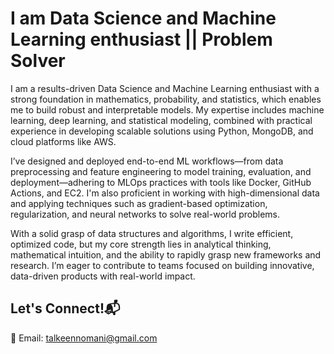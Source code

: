 # I am Data Science and Machine Learning enthusiast || Problem Solver

I am a results-driven Data Science and Machine Learning enthusiast with a strong foundation in mathematics, probability, and statistics, which enables me to build robust and interpretable models. My expertise includes machine learning, deep learning, and statistical modeling, combined with practical experience in developing scalable solutions using Python, MongoDB, and cloud platforms like AWS.

I’ve designed and deployed end-to-end ML workflows—from data preprocessing and feature engineering to model training, evaluation, and deployment—adhering to MLOps practices with tools like Docker, GitHub Actions, and EC2. I'm also proficient in working with high-dimensional data and applying techniques such as gradient-based optimization, regularization, and neural networks to solve real-world problems.

With a solid grasp of data structures and algorithms, I write efficient, optimized code, but my core strength lies in analytical thinking, mathematical intuition, and the ability to rapidly grasp new frameworks and research. I’m eager to contribute to teams focused on building innovative, data-driven products with real-world impact.
## Let's Connect!📬
💌 Email: talkeennomani@gmail.com
<!---
TalkeenAhmadNomani/TalkeenAhmadNomani is a ✨ special ✨ repository because its `README.md` (this file) appears on your GitHub profile.
You can click the Preview link to take a look at your changes.
--->
